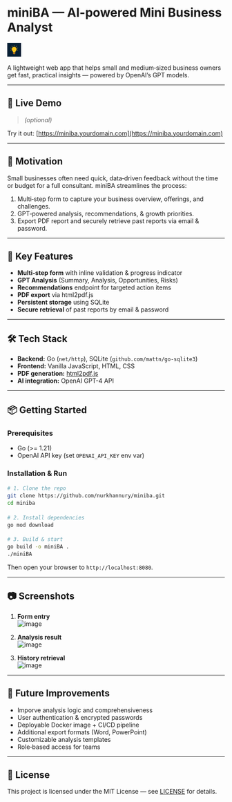 # miniBA — AI-powered Mini Business Analyst

![miniBA Logo](assets/favicon-32x32.png)  

A lightweight web app that helps small and medium‑sized business owners get fast, practical insights — powered by OpenAI’s GPT models.

---

## 🚀 Live Demo

> _(optional)_

Try it out: [https://miniba.yourdomain.com](https://miniba.yourdomain.com)

---

## 🎯 Motivation

Small businesses often need quick, data‑driven feedback without the time or budget for a full consultant. miniBA streamlines the process:

1. Multi‑step form to capture your business overview, offerings, and challenges.
2. GPT‑powered analysis, recommendations, & growth priorities.
3. Export PDF report and securely retrieve past reports via email & password.

---

## 🔑 Key Features

- **Multi‑step form** with inline validation & progress indicator
- **GPT Analysis** (Summary, Analysis, Opportunities, Risks)
- **Recommendations** endpoint for targeted action items
- **PDF export** via html2pdf.js
- **Persistent storage** using SQLite  
- **Secure retrieval** of past reports by email & password

---

## 🛠️ Tech Stack

- **Backend:** Go (`net/http`), SQLite (`github.com/mattn/go-sqlite3`)
- **Frontend:** Vanilla JavaScript, HTML, CSS
- **PDF generation:** [html2pdf.js](https://github.com/eKoopmans/html2pdf.js)
- **AI integration:** OpenAI GPT-4 API

---

## 📦 Getting Started

### Prerequisites

- Go (>= 1.21)  
- OpenAI API key (set `OPENAI_API_KEY` env var)  

### Installation & Run

```bash
# 1. Clone the repo
git clone https://github.com/nurkhannury/miniba.git
cd miniba

# 2. Install dependencies
go mod download

# 3. Build & start
go build -o miniBA .
./miniBA
```

Then open your browser to `http://localhost:8080`.

---

## 📷 Screenshots

1. **Form entry**  
   ![image](https://github.com/user-attachments/assets/d1e23ce6-ae54-4435-8499-5fce83c845bf)

2. **Analysis result**  
   ![image](https://github.com/user-attachments/assets/88f25ada-8ad7-4228-8b71-287024616f54)

3. **History retrieval**  
   ![image](https://github.com/user-attachments/assets/d998c66a-14ef-42e4-bb25-6c0d258e3ef9)


---

## 🔮 Future Improvements

- Imporve analysis logic and comprehensiveness
- User authentication & encrypted passwords
- Deployable Docker image + CI/CD pipeline
- Additional export formats (Word, PowerPoint)
- Customizable analysis templates
- Role‑based access for teams

---

## 📜 License

This project is licensed under the MIT License — see [LICENSE](LICENSE) for details.

